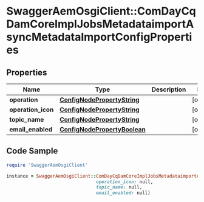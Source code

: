 # SwaggerAemOsgiClient::ComDayCqDamCoreImplJobsMetadataimportAsyncMetadataImportConfigProperties

## Properties

Name | Type | Description | Notes
------------ | ------------- | ------------- | -------------
**operation** | [**ConfigNodePropertyString**](ConfigNodePropertyString.md) |  | [optional] 
**operation_icon** | [**ConfigNodePropertyString**](ConfigNodePropertyString.md) |  | [optional] 
**topic_name** | [**ConfigNodePropertyString**](ConfigNodePropertyString.md) |  | [optional] 
**email_enabled** | [**ConfigNodePropertyBoolean**](ConfigNodePropertyBoolean.md) |  | [optional] 

## Code Sample

```ruby
require 'SwaggerAemOsgiClient'

instance = SwaggerAemOsgiClient::ComDayCqDamCoreImplJobsMetadataimportAsyncMetadataImportConfigProperties.new(operation: null,
                                 operation_icon: null,
                                 topic_name: null,
                                 email_enabled: null)
```


